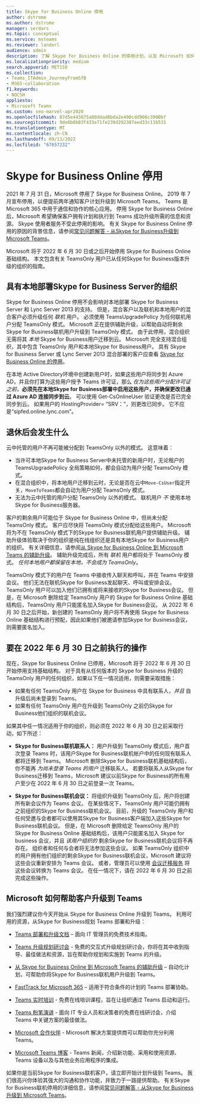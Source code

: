 ```yaml
---
title: Skype for Business Online 停用
author: dstrome
ms.author: dstrome
manager: serdars
ms.topic: conceptual
ms.service: msteams
ms.reviewer: landerl
audience: admin
description: 了解 Skype for Business Online 的停用计划，以及 Microsoft 如何帮助客户迁移到 Teams。
ms.localizationpriority: medium
search.appverid: MET150
ms.collection:
- Teams_ITAdmin_JourneyFromSfB
- M365-collaboration
f1.keywords:
- NOCSH
appliesto:
- Microsoft Teams
ms.custom: seo-marvel-apr2020
ms.openlocfilehash: 07d5e443075a80ddad8bda2e490cdd906c3900bf
ms.sourcegitcommit: 9de6b0b03f433e71fe239d292387eed33c11b531
ms.translationtype: MT
ms.contentlocale: zh-CN
ms.lasthandoff: 09/13/2022
ms.locfileid: "67657232"
---
```

# <a name="skype-for-business-online-retirement"></a>Skype for Business Online 停用

2021 年 7 月 31 日，Microsoft 停用了 Skype for Business Online。 2019 年 7 月宣布停用，以便提前两年通知客户计划升级到 Microsoft Teams。 Teams 是 Microsoft 365 中用于通信和协作的核心应用。 停用 Skype for Business Online 后，Microsoft 希望确保客户拥有计划和执行到 Teams 成功升级所需的信息和资源。  Skype 使用者服务不受此停用的影响。 有关 Skype for Business Online 停用的原因的背景信息，请参阅[常见问题解答 - 从Skype for Business升级到 Microsoft Teams](FAQ-journey.yml)。

Microsoft 将于 2022 年 6 月 30 日或之后开始停用 Skype for Business Online 基础结构。 本文包含有关 TeamsOnly 用户已从任何Skype for Business版本升级的组织的指南。


## <a name="organizations-with-on-premises-deployments-of-skype-for-business-server"></a>具有本地部署Skype for Business Server的组织

Skype for Business Online 停用不会影响对本地部署 Skype for Business Server 和 Lync Server 2013 的支持。 但是，混合客户以及联机和本地用户的混合客户必须升级任何 *联机* 用户。 必须使用 TeamsUpgradePolicy 为任何联机用户分配 TeamsOnly 模式。 Microsoft 正在提供辅助升级，以帮助自动将剩余Skype for Business联机用户升级到 TeamsOnly 模式。 由于此停用，混合组织无需将其 *本地* Skype for Business用户迁移到云。 Microsoft 完全支持混合组织，其中包含 TeamsOnly 用户和本地Skype for Business用户。 具有 Skype for Business Server 或 Lync Server 2013 混合部署的客户应查看 [Skype for Business Online 的停用](/skypeforbusiness/hybrid/plan-hybrid-connectivity#implications-of-the-upcoming-retirement-of-skype-for-business-online)。

在本地 Active Directory环境中创建新用户时，如果这些用户将同步到 Azure AD，并且你打算为这些用户授予 Teams 许可证，那么 *在为这些用户分配许可证之前*，**必须先在本地Skype for Business部署中启用这些用户，并确保更改已通过 Azure AD 连接同步到云**。  可以使用 Get-CsOnlineUser 验证更改是否已完全同步到云。 如果用户的 HostingProvider= “SRV：”，则更改已同步。  它不应是“sipfed.online.lync.com”。   

## <a name="what-to-expect-post-retirement"></a>退休后会发生什么

云中托管的用户不再可能被分配到 TeamsOnly 以外的模式。 这意味着：

 - 当许可本地Skype for Business Server中未托管的新用户时，无论租户的 TeamsUpgradePolicy 全局策略如何，都会自动为用户分配 TeamsOnly 模式。
 - 在混合组织中，将本地用户迁移到云时，无论是否在云中`Move-CsUser`指定开关，`MoveToTeams`都会自动为用户分配 TeamsOnly 模式。
 - 无法为云中托管的用户分配 TeamsOnly 以外的模式。 联机用户 *不* 使用本地Skype for Business服务器。

客户的剩余用户可能位于 Skype for Business Online 中，但尚未分配 TeamsOnly 模式。 客户应尽快将 TeamsOnly 模式分配给这些用户。 Microsoft 将为不在 TeamsOnly 模式下的Skype for Business联机用户提供辅助升级。 辅助升级体验取决于你的组织是纯在线组织还是具有本地Skype for Business用户的组织。 有关详细信息，请参阅[从 Skype for Business Online 到 Microsoft Teams 的辅助升级](upgrade-assisted.md)。 辅助升级完成后，所有 *联机* 用户都将处于 TeamsOnly 模式。 *任何本地用户都保留在本地，不会成为 TeamsOnly*。

TeamsOnly 模式下的用户在 Teams 中接收传入聊天和呼叫，并在 Teams 中安排会议。 他们无法在联机Skype for Business发起聊天、呼叫或安排会议。 TeamsOnly 用户可以加入他们已拥有或将来接收的Skype for Business会议。 但是，在 Microsoft 删除给定 TeamsOnly 用户的 Skype for Business Online 基础结构后，TeamsOnly 用户只能匿名加入Skype for Business会议。  从 2022 年 6 月 30 日之后开始，新创建的 TeamsOnly 用户将不再使用 Skype for Business Online 基础结构进行预配，因此如果他们被邀请参加Skype for Business会议，则需要匿名加入。


## <a name="actions-to-take-before-june-30-2022"></a>要在 2022 年 6 月 30 日之前执行的操作
现在，Skype for Business Online 已停用，Microsoft 将于 2022 年 6 月 30 日开始停用支持基础结构。  对于具有从任何版本的 Skype for Business 升级的 TeamsOnly 用户的任何组织，如果以下任一情况适用，则需要采取措施：

- 如果有任何 TeamsOnly 用户在 Skype for Business 中具有联系人，*并且* 自升级后尚未登录到 Teams。
- 如果有任何 TeamsOnly 用户在升级到 TeamsOnly 之前仍Skype for Business他们组织的联机会议。

如果其中任一情况适用于你的组织，则必须在 2022 年 6 月 30 日之前采取行动，如下所述：

 - **Skype for Business联机联系人：** 用户升级到 TeamsOnly 模式后，用户首次登录 Teams 时，该用户Skype for Business联机帐户中的任何现有联系人都将迁移到 Teams。 Microsoft 删除Skype for Business联机基础结构后，你不能再 *为尚未登录 Teams 的用户* 迁移联系人。 若要将联系人从Skype for Business迁移到 Teams，Microsoft 建议以前Skype for Business的所有用户至少在 2022 年 6 月 30 日之前登录一次 Teams。

 - **Skype for Business联机会议：** 将组织升级到 TeamsOnly 后，用户将创建所有新会议作为 Teams 会议。 在某些情况下，TeamsOnly 用户可能仍拥有之前组织的Skype for Business联机会议。 目前，升级的 TeamsOnly 用户和任何受邀与会者都可以使用其Skype for Business客户端加入这些Skype for Business联机会议。 但是，在 Microsoft 删除给定 TeamsOnly 用户的 Skype for Business Online 基础结构后，该用户只能匿名加入 Skype for business 会议，并且 *该用户组织的* 剩余Skype for Business联机会议将不再存在。 组织者和任何与会者将无法参加这些会议。 如果 TeamsOnly 组织中的用户拥有他们组织的剩余Skype for Business联机会议，Microsoft 建议将这些会议重新安排为 Teams 会议。 或者，管理员可以使用 [会议迁移服务](/skypeforbusiness/audio-conferencing-in-office-365/setting-up-the-meeting-migration-service-mms#trigger-meeting-migration-manually-via-powershell-cmdlet) 将这些会议转换为 Teams 会议。 在任一情况下，请在 2022 年 6 月 30 日之前完成这些操作。  


## <a name="how-microsoft-is-helping-customers-upgrade-to-teams"></a>Microsoft 如何帮助客户升级到 Teams

我们强烈建议你今天开始从 Skype for Business Online 升级到 Teams。 利用可用的资源，从Skype for Business规划 Teams 部署和升级：

- [Teams 部署和升级文档](upgrade-start-here.md) – 面向 IT 管理员的免费技术指南。

- [Teams 升级规划研讨会](./upgrade-workshops-landing-page.yml) - 免费的交互式升级规划研讨会，你将在其中收到指导、最佳做法和资源，旨在帮助你规划和实施到 Teams 的升级。

- [从 Skype for Business Online 到 Microsoft Teams 的辅助升级](upgrade-assisted.md) – 自动化计划，可帮助你将Skype for Business联机用户升级到 Teams。

- [FastTrack for Microsoft 365](https://www.microsoft.com/fasttrack/microsoft-365) – 适用于符合条件的计划的 Teams 部署协助。

- [Teams 实时培训](./instructor-led-training-teams-landing-page.yml) - 免费在线培训课程，旨在让组织通过 Teams 启动和运行。

- [Teams 粉笔演讲](./chalk-talks-landing-page.yml) - 面向 IT 专业人员和决策者的免费在线研讨会，介绍 Teams 中关键方案的最佳做法。

- [Microsoft 合作伙伴](https://www.microsoft.com/solution-providers/home) - Microsoft 解决方案提供商可以帮助你充分利用 Teams。

- [Microsoft Teams 博客](https://techcommunity.microsoft.com/t5/microsoft-teams-blog/bg-p/MicrosoftTeamsBlog) - Teams 新闻，介绍新功能、采用和使用资源、Teams 设备以及与其他业务应用程序的集成。

如果你是当前Skype for Business联机客户，请立即开始计划升级到 Teams。 我们很高兴你体验其强大的沟通和协作功能，并致力于一路提供帮助。  有关Skype for Business联机停用的详细信息，请参阅[常见问题解答 - 从Skype for Business升级到 Microsoft Teams](FAQ-journey.yml)。





